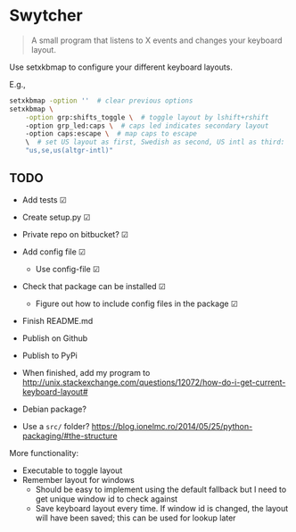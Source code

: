 # Swytcher

> A small program that listens to X events and changes your keyboard layout.

Use setxkbmap to configure your different keyboard layouts.

E.g.,

```bash
setxkbmap -option ''  # clear previous options
setxkbmap \
	-option grp:shifts_toggle \  # toggle layout by lshift+rshift
	-option grp_led:caps \  # caps led indicates secondary layout
	-option caps:escape \  # map caps to escape
	\  # set US layout as first, Swedish as second, US intl as third:
	"us,se,us(altgr-intl)"
```

## TODO

* Add tests  ☑

* Create setup.py ☑

* Private repo on bitbucket? ☑

* Add config file ☑
    * Use config-file ☑

* Check that package can be installed ☑
    * Figure out how to include config files in the package ☑

* Finish README.md

* Publish on Github

* Publish to PyPi

* When finished, add my program to
  http://unix.stackexchange.com/questions/12072/how-do-i-get-current-keyboard-layout#

* Debian package?

* Use a `src/` folder?
  https://blog.ionelmc.ro/2014/05/25/python-packaging/#the-structure

More functionality:

* Executable to toggle layout
* Remember layout for windows
    * Should be easy to implement using the default fallback
      but I need to get unique window id to check against
    * Save keyboard layout every time. If window id is changed, the layout will
      have been saved; this can be used for lookup later
